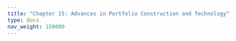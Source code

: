 ```yaml
---
title: "Chapter 15: Advances in Portfolio Construction and Technology"
type: docs
nav_weight: 150000
---
```

